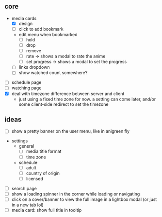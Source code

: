 ## core

- media cards
  - [x] design
  - [ ] click to add bookmark
  - edit menu when bookmarked
    - [ ] hold
    - [ ] drop
    - [ ] remove
    - [ ] rate -> shows a modal to rate the anime
    - [ ] set progress -> shows a modal to set the progress
  - [ ] links dropdown
  - [ ] show watched count somewhere?
- [ ] schedule page
- [ ] watching page
- [x] deal with timezone difference between server and client
  - just using a fixed time zone for now. a setting can come later, and/or some client-side redirect to set the timezone

## ideas

- [ ] show a pretty banner on the user menu, like in anigreen fly
- settings
  - general
    - [ ] media title format
    - [ ] time zone
  - schedule
    - [ ] adult
    - [ ] country of origin
    - [ ] licensed
- [ ] search page
- [ ] show a loading spinner in the corner while loading or navigating
- [ ] click on a cover/banner to view the full image in a lightbox modal (or just in a new tab lol)
- [ ] media card: show full title in tooltip
